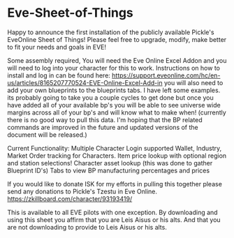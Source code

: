 # Eve-Sheet-of-Things
Happy to announce the first installation of the publicly available Pickle's EveOnline Sheet of Things!
Please feel free to upgrade, modify, make better to fit your needs and goals in EVE!

Some assembly required, You will need the Eve Online Excel Addon and you will need to log into your character for this to work. Instructions on how to install and log in can be found here: https://support.eveonline.com/hc/en-us/articles/8165207770524-EVE-Online-Excel-Add-in
you will also need to add your own blueprints to the blueprints tabs. I have left some examples. its probably going to take you a couple cycles to get done but once you have added all of your available bp's you will be able to see universe wide margins across all of your bp's and will know what to make when! (currently there is no good way to pull this data. I'm hoping that the BP related commands are improved in the future and updated versions of the document will be released.)

Current Functionality:
Multiple Character Login supported
Wallet, Industry, Market Order tracking for Characters.
Item price lookup with optional region and station selections!
Character asset lookup (this was done to gather Blueprint ID's) 
Tabs to view BP manufacturing percentages and prices

If you would like to donate ISK for my efforts in pulling this together please send any donations to Pickle's Tzestu in Eve Online. https://zkillboard.com/character/93193419/

This is available to all EVE pilots with one exception. 
By downloading and using this sheet you affirm that you are Leis Aisus or his alts. And that you are not downloading to provide to Leis Aisus or his alts.
